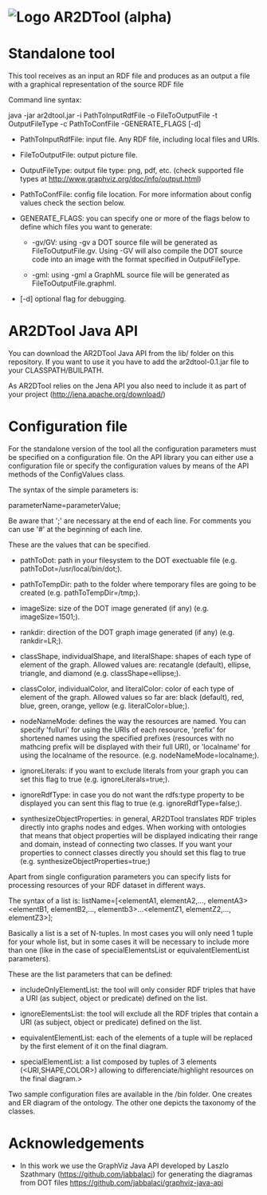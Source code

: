![Logo](https://dl.dropboxusercontent.com/u/4192819/logoard2tool.png) AR2DTool (alpha)
===============

Standalone tool
===============
This tool receives as an input an RDF file and produces as an output a file with a graphical representation of the source RDF file

Command line syntax:

java -jar ar2dtool.jar -i PathToInputRdfFile -o FileToOutputFile -t OutputFileType -c PathToConfFile -GENERATE_FLAGS [-d]

- PathToInputRdfFile: input file. Any RDF file, including local files and URIs.

- FileToOutputFile: output picture file.

- OutputFileType: output file type: png, pdf, etc. (check supported file types at http://www.graphviz.org/doc/info/output.html)

- PathToConfFile: config file location. For more information about config values check the section below.

- GENERATE_FLAGS: you can specify one or more of the flags below to define which files you want to generate:

  * -gv/GV: using -gv a DOT source file will be generated as FileToOutputFile.gv. Using -GV will also compile the DOT source code into an image with the format specified in OutputFileType.

  * -gml: using -gml a GraphML source file will be generated as FileToOutputFile.graphml.

- [-d] optional flag for debugging. 


AR2DTool Java API
===============

You can download the AR2DTool Java API from the lib/ folder on this repository. If you want to use it you have to add the ar2dtool-0.1.jar file to your CLASSPATH/BUILPATH. 

As AR2DTool relies on the Jena API you also need to include it as part of your project (http://jena.apache.org/download/)


Configuration file
===============

For the standalone version of the tool all the configuration parameters must be specified on a configuration file. On the API library you can either use a configuration file or specify the configuration values by means of the API methods of the ConfigValues class. 

The syntax of the simple parameters is:

parameterName=parameterValue;

Be aware that ';' are necessary at the end of each line. For comments you can use '#' at the beginning of each line.

These are the values that can be specified. 

- pathToDot: path in your filesystem to the DOT exectuable file (e.g. pathToDot=/usr/local/bin/dot;).

- pathToTempDir: path to the folder where temporary files are going to be created (e.g. pathToTempDir=/tmp;).

- imageSize: size of the DOT image generated (if any) (e.g. imageSize=1501;).

- rankdir: direction of the DOT graph image generated (if any) (e.g. rankdir=LR;).

- classShape, individualShape, and literalShape: shapes of each type of element of the graph. Allowed values are: recatangle (default), ellipse, triangle, and diamond (e.g. classShape=ellipse;).


- classColor, individualColor, and literalColor: color of each type of element of the graph. Allowed values so far are: black (default), red, blue, green, orange, yellow (e.g. literalColor=blue;).

- nodeNameMode: defines the way the resources are named. You can specify 'fulluri' for using the URIs of each resource, 'prefix' for shortened names using the specified prefixes (resources with no mathcing prefix will be displayed with their full URI), or 'localname' for using the localname of the resource. (e.g. nodeNameMode=localname;).

- ignoreLiterals: if you want to exclude literals from your graph you can set this flag to true (e.g. ignoreLiterals=true;).

- ignoreRdfType: in case you do not want the rdfs:type property to be displayed you can sent this flag to true (e.g. ignoreRdfType=false;).

- synthesizeObjectProperties: in general, AR2DTool translates RDF triples directly into graphs nodes and edges. When working with ontologies that means that object properties will be displayed indicating their range and domain, instead of connecting two classes. If you want your properties to connect classes directly you should set this flag to true (e.g. synthesizeObjectProperties=true;)

Apart from single configuration parameters you can specify lists for processing resources of your RDF dataset in different ways.

The syntax of a list is: listName=[<elementA1, elementA2,..., elementA3><elementB1, elementB2,..., elementb3>...<elementZ1, elementZ2,..., elementZ3>];

Basically a list is a set of N-tuples. In most cases you will only need 1 tuple for your whole list, but in some cases it will be necessary to include more than one (like in the case of specialElementsList or equivalentElementList parameters).

These are the list parameters that can be defined:

- includeOnlyElementList: the tool will only consider RDF triples that have a URI (as subject, object or predicate) defined on the list.

- ignoreElementsList: the tool will exclude all the RDF triples that contain a URI (as subject, object or predicate) defined on the list.

- equivalentElementList: each of the elements of a tuple will be replaced by the first element of it on the final diagram.

- specialElementList: a list composed by tuples of 3 elements (<URI,SHAPE,COLOR>) allowing to differenciate/highlight resources on the final diagram.>

Two sample configuration files are available in the /bin folder. One creates and ER diagram of the ontology. The other one depicts the taxonomy of the classes.


Acknowledgements
===============

- In this work we use the GraphViz Java API developed by Laszlo Szathmary (https://github.com/jabbalaci) for generating the diagramas from DOT files https://github.com/jabbalaci/graphviz-java-api
